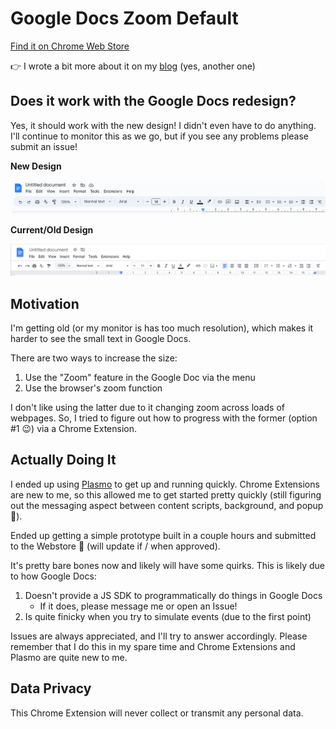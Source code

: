 # Google Docs Zoom Default

[Find it on Chrome Web Store](https://chrome.google.com/webstore/detail/google-docs-zoom-default/nflkcdlimipkgbacnfnhfecjgmojhklo)

👉 I wrote a bit more about it on my [blog](https://words.byvernacchia.com/blog/my-first-chrome-extension/) (yes, another one)

## Does it work with the Google Docs redesign?

Yes, it should work with the new design! I didn't even have to do anything. I'll continue to monitor this as we go, but
if you see any problems please submit an issue!

**New Design**

![](./docs/img/google-docs-new-design.png)

**Current/Old Design**

![](./docs/img/google-docs-current-old-design.png)

## Motivation

I'm getting old (or my monitor is has too much resolution), which makes it harder to see the small text in Google Docs.

There are two ways to increase the size:

1. Use the "Zoom" feature in the Google Doc via the menu
2. Use the browser's zoom function

I don't like using the latter due to it changing zoom across loads of webpages. So, I tried to figure out how to progress
with the former (option #1 :wink:) via a Chrome Extension.

## Actually Doing It

I ended up using [Plasmo](https://docs.plasmo.com/) to get up and running quickly. Chrome Extensions are new to me, so
this allowed me to get started pretty quickly (still figuring out the messaging aspect between content scripts, background,
and popup :grimacing:).

Ended up getting a simple prototype built in a couple hours and submitted to the Webstore :crossed_fingers: (will update
if / when approved).

It's pretty bare bones now and likely will have some quirks. This is likely due to how Google Docs:

1. Doesn't provide a JS SDK to programmatically do things in Google Docs
   - If it does, please message me or open an Issue!
2. Is quite finicky when you try to simulate events (due to the first point)

Issues are always appreciated, and I'll try to answer accordingly. Please remember that I do this in my spare time and
Chrome Extensions and Plasmo are quite new to me.

## Data Privacy

This Chrome Extension will never collect or transmit any personal data.
